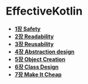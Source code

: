 # EffectiveKotlin

- **[1장 Safety](Chapter1/1장%20요약.md)**
- **[2장 Readability](Chapter2/2장%20요약.md)**
- **[3장 Reusability](Chapter3/3장%20정리.md)**
- **[4장 Abstraction design](Chapter4/4장%20요약.md)**
- **[5장 Object Creation](Chapter5/5장%20요약.md)**
- **[6장 Class Design](Chapter6/6장%20요약.md)**
- **[7장 Make It Cheap](Chapter7/7장%20요약.md)**